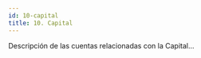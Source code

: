 ```yaml
---
id: 10-capital
title: 10. Capital
---
```

Descripción de las cuentas relacionadas con la Capital...
